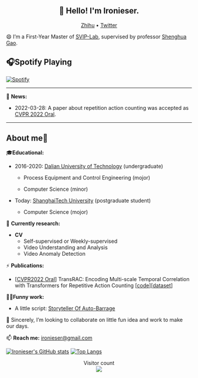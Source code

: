 <!-- ### Hi there, I'm **Ironieser** !👋 -->
<h2 align="center">👋 Hello! I'm  Ironieser.   </h2>
<p align="center">
  <a href="https://www.zhihu.com/people/ironieser">Zhihu</a> •
  <a href="https://https://twitter.com/ironieser">Twitter</a>
</p>

😄 I’m a First-Year Master of [SVIP-Lab](https://svip-lab.github.io/team.html), supervised by professor [Shenghua Gao](https://scholar.google.com/citations?hl=zh-CN&user=fe-1v0MAAAAJ).

## 🎧Spotify Playing 

[![Spotify](https://spotify-playing-ironieser.vercel.app/api/spotify)](https://open.spotify.com/user/Ironieser)
- - -
💬 **News:**
- 2022-03-28: A paper about repetition action counting was accepted as [CVPR 2022 Oral](https://cvpr2022.thecvf.com/).
---

## About me👶

🎓**Educational:**
* 2016-2020: [Dalian University of Technology](https://www.dlut.edu.cn) (undergraduate)

    - Process Equipment and Control Engineering (mojor)

    - Computer Science (minor)

* Today: [ShanghaiTech University](https://www.shanghaitech.edu.cn/) (postgraduate student)

    - Computer Science (mojor)


🔭 **Currently research:**
 * **CV**
     * Self-supervised or Weekly-supervised 
     * Video Understanding and Analysis
     * Video Anomaly Detection  

⚡ **Publications:**
 * [[CVPR2022 Oral](https://cvpr2022.thecvf.com/)] TransRAC: Encoding Multi-scale Temporal Correlation with Transformers for Repetitive Action Counting [[code](https://github.com/SvipRepetitionCounting/TransRAC)][[dataset](https://svip-lab.github.io/dataset/RepCount_dataset.html)]

 👨‍🦽**Funny work:**

* A little script: [Storyteller Of Auto-Barrage](https://github.com/Ironieser/Storyteller_Of_Auto-Barrage)

👯 Sincerely, I’m looking to collaborate on little fun idea and work to make our days.

📫 **Reach me:** ironieser@gmail.com

[![Ironieser's GitHub stats](https://github-readme-stats.vercel.app/api?username=Ironieser&count_private=true&show_icons=true)](https://github.com/anuraghazra/github-readme-stats)
[![Top Langs](https://github-readme-stats.vercel.app/api/top-langs/?username=Ironieser&layout=compact&hide=jupyter%20notebook)](https://github.com/anuraghazra/github-readme-stats)
<p align="center"> 
  Visitor count<br>
  <img src="https://profile-counter.glitch.me/sagar-viradiya/count.svg" />
</p>

<!--
**Ironieser/Ironieser** is a ✨ _special_ ✨ repository because its `README.md` (this file) appears on your GitHub profile.

Here are some ideas to get you started:

- 🔭 I’m currently working on ...
- 🌱 I’m currently learning ...
- 👯 I’m looking to collaborate on ...
- 🤔 I’m looking for help with ...
- 💬 Ask me about ...
- 📫 How to reach me: ...
- 😄 Pronouns: ...
- ⚡ Fun fact: ...
-->
